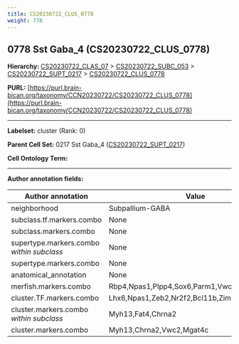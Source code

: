 ```yaml
---
title: CS20230722_CLUS_0778
weight: 778
---
```

## 0778 Sst Gaba_4 (CS20230722_CLUS_0778)
<b>Hierarchy: </b>
[CS20230722_CLAS_07](../CS20230722_CLAS_07) >
[CS20230722_SUBC_053](../CS20230722_SUBC_053) >
[CS20230722_SUPT_0217](../CS20230722_SUPT_0217) >
[CS20230722_CLUS_0778](../CS20230722_CLUS_0778)

**PURL:** [https://purl.brain-bican.org/taxonomy/CCN20230722/CS20230722_CLUS_0778](https://purl.brain-bican.org/taxonomy/CCN20230722/CS20230722_CLUS_0778)

---


**Labelset:** cluster (Rank: 0)

**Parent Cell Set:** 0217 Sst Gaba_4 ([CS20230722_SUPT_0217](../CS20230722_SUPT_0217))



**Cell Ontology Term:** 

[MARKER GENES.]: #


---

[TRANSFERRED ANNOTATIONS.]: #


[AUTHOR ANNOTATION FIELDS.]: #


**Author annotation fields:**

| Author annotation | Value |
|-------------------|-------|
|neighborhood|Subpallium-GABA|
|subclass.tf.markers.combo|None|
|subclass.markers.combo|None|
|supertype.markers.combo _within subclass_|None|
|supertype.markers.combo|None|
|anatomical_annotation|None|
|merfish.markers.combo|Rbp4,Npas1,Plpp4,Sox6,Parm1,Vwc2,Rgs6,Ankfn1|
|cluster.TF.markers.combo|Lhx6,Npas1,Zeb2,Nr2f2,Bcl11b,Zim1|
|cluster.markers.combo _within subclass_|Myh13,Fat4,Chrna2|
|cluster.markers.combo|Myh13,Chrna2,Vwc2,Mgat4c|
